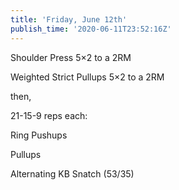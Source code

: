 ```yaml
---
title: 'Friday, June 12th'
publish_time: '2020-06-11T23:52:16Z'
---
```


Shoulder Press 5×2 to a 2RM

Weighted Strict Pullups 5×2 to a 2RM

then,

21-15-9 reps each:

Ring Pushups

Pullups

Alternating KB Snatch (53/35)
